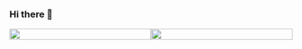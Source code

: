 ### Hi there 👋

<!--
**YevheniiSarancha/YevheniiSarancha** is a ✨ _special_ ✨ repository because its `README.md` (this file) appears on your GitHub profile.

Here are some ideas to get you started:

- 🔭 I’m currently working on ...
- 🌱 I’m currently learning ...
- 👯 I’m looking to collaborate on ...
- 🤔 I’m looking for help with ...
- 💬 Ask me about ...
- 📫 How to reach me: ...
- 😄 Pronouns: ...
- ⚡ Fun fact: ...
-->

<div style="display: flex; align-items: center;">
  <a href="https://github.com/anuraghazra/github-readme-stats" style="flex: 1;">
    <img align="center" src="https://github-readme-stats.vercel.app/api?username=YevheniiSarancha&theme=dark&show_icons=true" style="height: 100%;" />
  </a>
  <a href="https://github.com/anuraghazra/convoychat" style="flex: 1;">
    <img align="center" src="https://github-readme-stats.vercel.app/api/top-langs/?username=YevheniiSarancha&theme=dark&layout=compact" style="height: 100%;" />
  </a>
</div>

